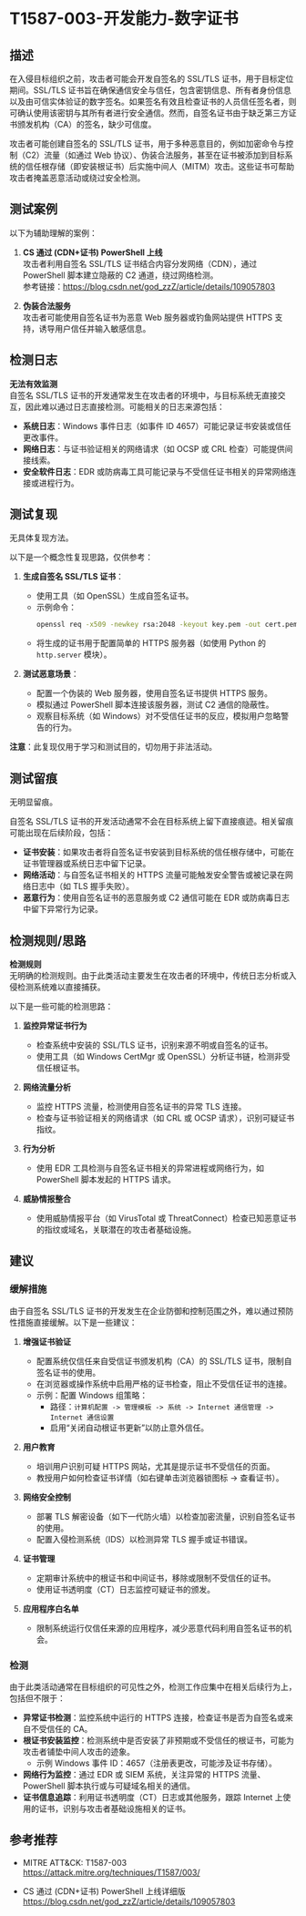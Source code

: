 # T1587-003-开发能力-数字证书

## 描述

在入侵目标组织之前，攻击者可能会开发自签名的 SSL/TLS 证书，用于目标定位期间。SSL/TLS 证书旨在确保通信安全与信任，包含密钥信息、所有者身份信息以及由可信实体验证的数字签名。如果签名有效且检查证书的人员信任签名者，则可确认使用该密钥与其所有者进行安全通信。然而，自签名证书由于缺乏第三方证书颁发机构（CA）的签名，缺少可信度。

攻击者可能创建自签名的 SSL/TLS 证书，用于多种恶意目的，例如加密命令与控制（C2）流量（如通过 Web 协议）、伪装合法服务，甚至在证书被添加到目标系统的信任根存储（即安装根证书）后实施中间人（MITM）攻击。这些证书可帮助攻击者掩盖恶意活动或绕过安全检测。

## 测试案例

以下为辅助理解的案例：

1. **CS 通过 (CDN+证书) PowerShell 上线**  
   攻击者利用自签名 SSL/TLS 证书结合内容分发网络（CDN），通过 PowerShell 脚本建立隐蔽的 C2 通道，绕过网络检测。  
   参考链接：<https://blog.csdn.net/god_zzZ/article/details/109057803>

2. **伪装合法服务**  
   攻击者可能使用自签名证书为恶意 Web 服务器或钓鱼网站提供 HTTPS 支持，诱导用户信任并输入敏感信息。

## 检测日志

**无法有效监测**  
自签名 SSL/TLS 证书的开发通常发生在攻击者的环境中，与目标系统无直接交互，因此难以通过日志直接检测。可能相关的日志来源包括：

- **系统日志**：Windows 事件日志（如事件 ID 4657）可能记录证书安装或信任更改事件。
- **网络日志**：与证书验证相关的网络请求（如 OCSP 或 CRL 检查）可能提供间接线索。
- **安全软件日志**：EDR 或防病毒工具可能记录与不受信任证书相关的异常网络连接或进程行为。

## 测试复现

无具体复现方法。  

以下是一个概念性复现思路，仅供参考：

1. **生成自签名 SSL/TLS 证书**：
   - 使用工具（如 OpenSSL）生成自签名证书。  
   - 示例命令：
     ```bash
     openssl req -x509 -newkey rsa:2048 -keyout key.pem -out cert.pem -days 365 -nodes -subj "/C=US/ST=State/L=City/O=Organization/OU=Unit/CN=example.com"
     ```
   - 将生成的证书用于配置简单的 HTTPS 服务器（如使用 Python 的 `http.server` 模块）。

2. **测试恶意场景**：
   - 配置一个伪装的 Web 服务器，使用自签名证书提供 HTTPS 服务。
   - 模拟通过 PowerShell 脚本连接该服务器，测试 C2 通信的隐蔽性。
   - 观察目标系统（如 Windows）对不受信任证书的反应，模拟用户忽略警告的行为。

**注意**：此复现仅用于学习和测试目的，切勿用于非法活动。

## 测试留痕

无明显留痕。 

自签名 SSL/TLS 证书的开发活动通常不会在目标系统上留下直接痕迹。相关留痕可能出现在后续阶段，包括：

- **证书安装**：如果攻击者将自签名证书安装到目标系统的信任根存储中，可能在证书管理器或系统日志中留下记录。
- **网络活动**：与自签名证书相关的 HTTPS 流量可能触发安全警告或被记录在网络日志中（如 TLS 握手失败）。
- **恶意行为**：使用自签名证书的恶意服务或 C2 通信可能在 EDR 或防病毒日志中留下异常行为记录。

## 检测规则/思路

**检测规则**  
无明确的检测规则。由于此类活动主要发生在攻击者的环境中，传统日志分析或入侵检测系统难以直接捕获。

以下是一些可能的检测思路：

1. **监控异常证书行为**  
   - 检查系统中安装的 SSL/TLS 证书，识别来源不明或自签名的证书。  
   - 使用工具（如 Windows CertMgr 或 OpenSSL）分析证书链，检测非受信任根证书。  

2. **网络流量分析**  
   - 监控 HTTPS 流量，检测使用自签名证书的异常 TLS 连接。  
   - 检查与证书验证相关的网络请求（如 CRL 或 OCSP 请求），识别可疑证书指纹。  

3. **行为分析**  
   - 使用 EDR 工具检测与自签名证书相关的异常进程或网络行为，如 PowerShell 脚本发起的 HTTPS 请求。 

4. **威胁情报整合**  
   - 使用威胁情报平台（如 VirusTotal 或 ThreatConnect）检查已知恶意证书的指纹或域名，关联潜在的攻击者基础设施。

## 建议

### 缓解措施

由于自签名 SSL/TLS 证书的开发发生在企业防御和控制范围之外，难以通过预防性措施直接缓解。以下是一些建议：

1. **增强证书验证**  
   - 配置系统仅信任来自受信证书颁发机构（CA）的 SSL/TLS 证书，限制自签名证书的使用。  
   - 在浏览器或操作系统中启用严格的证书检查，阻止不受信任证书的连接。  
   - 示例：配置 Windows 组策略：
     - 路径：`计算机配置 -> 管理模板 -> 系统 -> Internet 通信管理 -> Internet 通信设置`
     - 启用“关闭自动根证书更新”以防止意外信任。

2. **用户教育**  
   - 培训用户识别可疑 HTTPS 网站，尤其是提示证书不受信任的页面。  
   - 教授用户如何检查证书详情（如右键单击浏览器锁图标 -> 查看证书）。

3. **网络安全控制**  
   - 部署 TLS 解密设备（如下一代防火墙）以检查加密流量，识别自签名证书的使用。  
   - 配置入侵检测系统（IDS）以检测异常 TLS 握手或证书错误。

4. **证书管理**  
   - 定期审计系统中的根证书和中间证书，移除或限制不受信任的证书。  
   - 使用证书透明度（CT）日志监控可疑证书的颁发。

5. **应用程序白名单**  
   - 限制系统运行仅信任来源的应用程序，减少恶意代码利用自签名证书的机会。  

### 检测

由于此类活动通常在目标组织的可见性之外，检测工作应集中在相关后续行为上，包括但不限于：  
- **异常证书检测**：监控系统中运行的 HTTPS 连接，检查证书是否为自签名或来自不受信任的 CA。  
- **根证书安装监控**：检测系统中是否安装了非预期或不受信任的根证书，可能为攻击者铺垫中间人攻击的迹象。  
  - 示例 Windows 事件 ID：4657（注册表更改，可能涉及证书存储）。  
- **网络行为监控**：通过 EDR 或 SIEM 系统，关注异常的 HTTPS 流量、PowerShell 脚本执行或与可疑域名相关的通信。  
- **证书信息追踪**：利用证书透明度（CT）日志或其他服务，跟踪 Internet 上使用的证书，识别与攻击者基础设施相关的证书。  

## 参考推荐

- MITRE ATT&CK: T1587-003  
  <https://attack.mitre.org/techniques/T1587/003/>  

- CS 通过 (CDN+证书) PowerShell 上线详细版  
  <https://blog.csdn.net/god_zzZ/article/details/109057803>